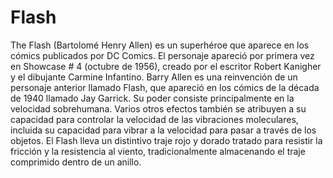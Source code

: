 # Flash

The Flash (Bartolomé Henry Allen) es un superhéroe que aparece en los cómics publicados por DC Comics. El personaje apareció por primera vez en Showcase # 4 (octubre de 1956), creado por el escritor Robert Kanigher y el dibujante Carmine Infantino. Barry Allen es una reinvención de un personaje anterior llamado Flash, que apareció en los cómics de la década de 1940 llamado Jay Garrick. Su poder consiste principalmente en la velocidad sobrehumana. Varios otros efectos también se atribuyen a su capacidad para controlar la velocidad de las vibraciones moleculares, incluida su capacidad para vibrar a la velocidad para pasar a través de los objetos. El Flash lleva un distintivo traje rojo y dorado tratado para resistir la fricción y la resistencia al viento, tradicionalmente almacenando el traje comprimido dentro de un anillo.

